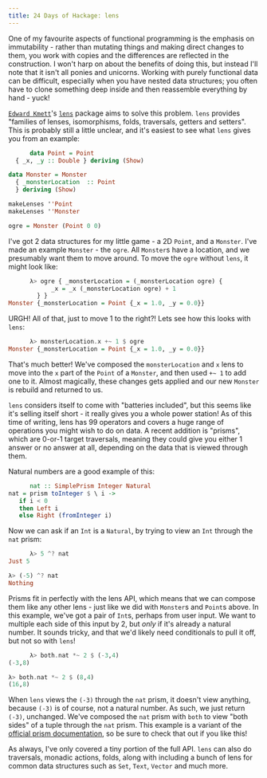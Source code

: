 ```yaml
---
title: 24 Days of Hackage: lens
---
```


One of my favourite aspects of functional programming is the emphasis on
immutability - rather than mutating things and making direct changes to them,
you work with copies and the differences are reflected in the construction. I
won't harp on about the benefits of doing this, but instead I'll note that it
isn't all ponies and unicorns. Working with purely functional data can be
difficult, especially when you have nested data structures; you often have to
clone something deep inside and then reassemble everything by hand - yuck!

[`Edward Kmett`](http://comonad.com/)'s [`lens`](http://lens.github.com/)
package aims to solve this problem. `lens` provides "families of lenses,
isomorphisms, folds, traversals, getters and setters". This is probably still a
little unclear, and it's easiest to see what `lens` gives you from an
example:

```haskell
      data Point = Point
  { _x, _y :: Double } deriving (Show)

data Monster = Monster
  { _monsterLocation  :: Point
  } deriving (Show)

makeLenses ''Point
makeLenses ''Monster

ogre = Monster (Point 0 0)
```

I've got 2 data structures for my little game - a 2D `Point`, and a
`Monster`. I've made an example `Monster` - the `ogre`.  All `Monster`s have a
location, and we presumably want them to move around. To move the `ogre` without
`lens`, it might look like:

```haskell
      λ> ogre { _monsterLocation = (_monsterLocation ogre) {
            _x = _x (_monsterLocation ogre) + 1
        } }
Monster {_monsterLocation = Point {_x = 1.0, _y = 0.0}}
```

URGH! All of that, just to move 1 to the right?! Lets see how this looks with
`lens`:

```haskell
      λ> monsterLocation.x +~ 1 $ ogre
Monster {_monsterLocation = Point {_x = 1.0, _y = 0.0}}
```

That's much better! We've composed the `monsterLocation` and `x` lens to move
into the `x` part of the `Point` of a `Monster`, and then used `+~ 1` to add one
to it. Almost magically, these changes gets applied and our new `Monster` is
rebuild and returned to us.

`lens` considers itself to come with "batteries included", but this seems like
it's selling itself short - it really gives you a whole power station! As of
this time of writing, lens has 99 operators and covers a huge range of
operations you might wish to do on data. A recent addition is "prisms", which
are 0-or-1 target traversals, meaning they could give you either 1 answer or no
answer at all, depending on the data that is viewed through them.

Natural numbers are a good example of this:

```haskell
      nat :: SimplePrism Integer Natural
nat = prism toInteger $ \ i ->
   if i < 0
   then Left i
   else Right (fromInteger i)
```

Now we can ask if an `Int` is a `Natural`, by trying to view an `Int` through
the `nat` prism:

```haskell
      λ> 5 ^? nat
Just 5

λ> (-5) ^? nat
Nothing
```

Prisms fit in perfectly with the lens API, which means that we can compose them
like any other lens - just like we did with `Monster`s and `Point`s above. In
this example, we've got a pair of `Int`s, perhaps from user input. We want to
multiple each side of this input by 2, but *only* if it's already a natural
number. It sounds tricky, and that we'd likely need conditionals to pull it off,
but not so with `lens`!

```haskell
      λ> both.nat *~ 2 $ (-3,4)
(-3,8)

λ> both.nat *~ 2 $ (8,4)
(16,8)
```

When `lens` views the `(-3)` through the `nat` prism, it doesn't view anything,
because `(-3)` is of course, not a natural number. As such, we just return
`(-3)`, unchanged.  We've composed the `nat` prism with `both` to view "both
sides" of a tuple through the `nat` prism. This example is a variant of the
[official prism documentation](http://hackage.haskell.org/packages/archive/lens/3.7.0.2/doc/html/Control-Lens-Prism.html),
so be sure to check that out if you like this!

As always, I've only covered a tiny portion of the full API. `lens` can also do
traversals, monadic actions, folds, along with including a bunch of lens for
common data structures such as `Set`, `Text`, `Vector` and much more.
